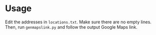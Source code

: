 # Usage
Edit the addresses in <code>locations.txt</code>. Make sure there are no empty lines. Then, run <code>genmapslink.py</code> and follow the output Google Maps link.
